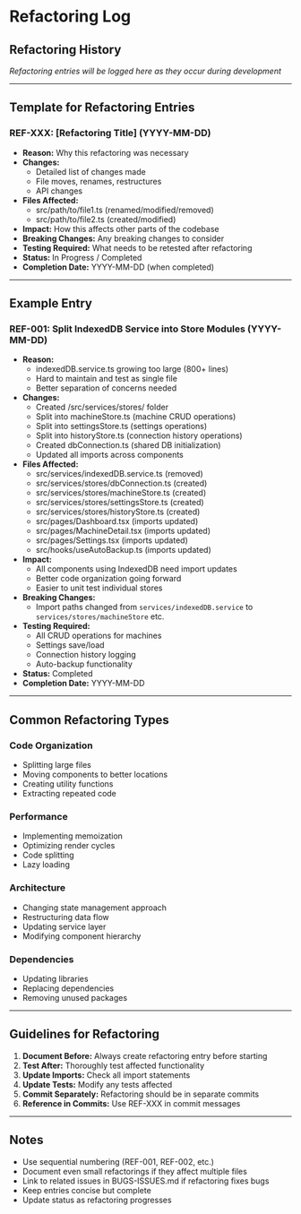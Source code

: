 # Refactoring Log

## Refactoring History

*Refactoring entries will be logged here as they occur during development*

---

## Template for Refactoring Entries

### REF-XXX: [Refactoring Title] (YYYY-MM-DD)
- **Reason:** Why this refactoring was necessary
- **Changes:**
  - Detailed list of changes made
  - File moves, renames, restructures
  - API changes
- **Files Affected:**
  - src/path/to/file1.ts (renamed/modified/removed)
  - src/path/to/file2.ts (created/modified)
- **Impact:** How this affects other parts of the codebase
- **Breaking Changes:** Any breaking changes to consider
- **Testing Required:** What needs to be retested after refactoring
- **Status:** In Progress / Completed
- **Completion Date:** YYYY-MM-DD (when completed)

---

## Example Entry

### REF-001: Split IndexedDB Service into Store Modules (YYYY-MM-DD)
- **Reason:** 
  - indexedDB.service.ts growing too large (800+ lines)
  - Hard to maintain and test as single file
  - Better separation of concerns needed
- **Changes:**
  - Created /src/services/stores/ folder
  - Split into machineStore.ts (machine CRUD operations)
  - Split into settingsStore.ts (settings operations)
  - Split into historyStore.ts (connection history operations)
  - Created dbConnection.ts (shared DB initialization)
  - Updated all imports across components
- **Files Affected:**
  - src/services/indexedDB.service.ts (removed)
  - src/services/stores/dbConnection.ts (created)
  - src/services/stores/machineStore.ts (created)
  - src/services/stores/settingsStore.ts (created)
  - src/services/stores/historyStore.ts (created)
  - src/pages/Dashboard.tsx (imports updated)
  - src/pages/MachineDetail.tsx (imports updated)
  - src/pages/Settings.tsx (imports updated)
  - src/hooks/useAutoBackup.ts (imports updated)
- **Impact:** 
  - All components using IndexedDB need import updates
  - Better code organization going forward
  - Easier to unit test individual stores
- **Breaking Changes:** 
  - Import paths changed from `services/indexedDB.service` to `services/stores/machineStore` etc.
- **Testing Required:** 
  - All CRUD operations for machines
  - Settings save/load
  - Connection history logging
  - Auto-backup functionality
- **Status:** Completed
- **Completion Date:** YYYY-MM-DD

---

## Common Refactoring Types

### Code Organization
- Splitting large files
- Moving components to better locations
- Creating utility functions
- Extracting repeated code

### Performance
- Implementing memoization
- Optimizing render cycles
- Code splitting
- Lazy loading

### Architecture
- Changing state management approach
- Restructuring data flow
- Updating service layer
- Modifying component hierarchy

### Dependencies
- Updating libraries
- Replacing dependencies
- Removing unused packages

---

## Guidelines for Refactoring

1. **Document Before:** Always create refactoring entry before starting
2. **Test After:** Thoroughly test affected functionality
3. **Update Imports:** Check all import statements
4. **Update Tests:** Modify any tests affected
5. **Commit Separately:** Refactoring should be in separate commits
6. **Reference in Commits:** Use REF-XXX in commit messages

---

## Notes
- Use sequential numbering (REF-001, REF-002, etc.)
- Document even small refactorings if they affect multiple files
- Link to related issues in BUGS-ISSUES.md if refactoring fixes bugs
- Keep entries concise but complete
- Update status as refactoring progresses


